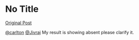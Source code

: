 # No Title

[Original Post](https://discourse.onlinedegree.iitm.ac.in/t/169369/19)

<p><a class="mention" href="/u/carlton">@carlton</a> <a class="mention" href="/u/jivraj">@Jivraj</a> My result is showing absent please clarify it.</p>